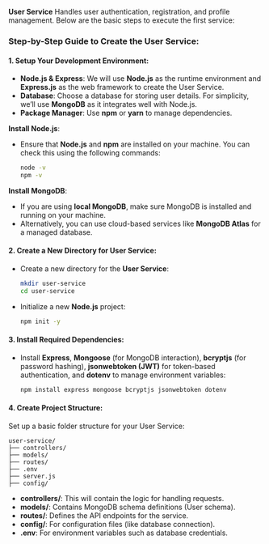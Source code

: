 **User Service**
Handles user authentication, registration, and profile management. Below are the basic steps to execute the first service:

### Step-by-Step Guide to Create the **User Service**:

#### 1. **Setup Your Development Environment**:
   - **Node.js & Express**: We will use **Node.js** as the runtime environment and **Express.js** as the web framework to create the User Service.
   - **Database**: Choose a database for storing user details. For simplicity, we’ll use **MongoDB** as it integrates well with Node.js.
   - **Package Manager**: Use **npm** or **yarn** to manage dependencies.

   **Install Node.js**:
   - Ensure that **Node.js** and **npm** are installed on your machine. You can check this using the following commands:
     ```bash
     node -v
     npm -v
     ```

   **Install MongoDB**:
   - If you are using **local MongoDB**, make sure MongoDB is installed and running on your machine.
   - Alternatively, you can use cloud-based services like **MongoDB Atlas** for a managed database.

#### 2. **Create a New Directory for User Service**:
   - Create a new directory for the **User Service**:
     ```bash
     mkdir user-service
     cd user-service
     ```
   - Initialize a new **Node.js** project:
     ```bash
     npm init -y
     ```

#### 3. **Install Required Dependencies**:
   - Install **Express**, **Mongoose** (for MongoDB interaction), **bcryptjs** (for password hashing), **jsonwebtoken (JWT)** for token-based authentication, and **dotenv** to manage environment variables:
     ```bash
     npm install express mongoose bcryptjs jsonwebtoken dotenv
     ```

#### 4. **Create Project Structure**:
   Set up a basic folder structure for your User Service:
   ```
   user-service/
   ├── controllers/
   ├── models/
   ├── routes/
   ├── .env
   ├── server.js
   ├── config/
   ```

   - **controllers/**: This will contain the logic for handling requests.
   - **models/**: Contains MongoDB schema definitions (User schema).
   - **routes/**: Defines the API endpoints for the service.
   - **config/**: For configuration files (like database connection).
   - **.env**: For environment variables such as database credentials.

